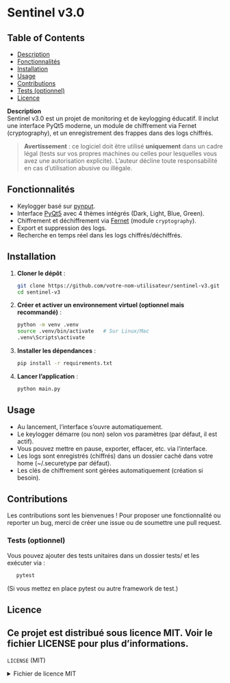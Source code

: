 # Sentinel v3.0

## Table of Contents
- [Description](#description)
- [Fonctionnalités](#fonctionnalités)
- [Installation](#installation)
- [Usage](#usage)
- [Contributions](#contributions)
- [Tests (optionnel)](#tests-optionnel)
- [Licence](#licence)

**Description**  
Sentinel v3.0 est un projet de monitoring et de keylogging éducatif. Il inclut une interface PyQt5 moderne, un module de chiffrement via Fernet (cryptography), et un enregistrement des frappes dans des logs chiffrés.

> **Avertissement** : ce logiciel doit être utilisé **uniquement** dans un cadre légal (tests sur vos propres machines ou celles pour lesquelles vous avez une autorisation explicite). L’auteur décline toute responsabilité en cas d’utilisation abusive ou illégale.

## Fonctionnalités

- Keylogger basé sur [pynput](https://pypi.org/project/pynput/).  
- Interface [PyQt5](https://pypi.org/project/PyQt5/) avec 4 thèmes intégrés (Dark, Light, Blue, Green).  
- Chiffrement et déchiffrement via [Fernet](https://pypi.org/project/cryptography/) (module `cryptography`).  
- Export et suppression des logs.  
- Recherche en temps réel dans les logs chiffrés/déchiffrés.

## Installation

1. **Cloner le dépôt** :
   ```bash
   git clone https://github.com/votre-nom-utilisateur/sentinel-v3.git
   cd sentinel-v3
   
2. **Créer et activer un environnement virtuel (optionnel mais recommandé)** :

    ```bash
    python -m venv .venv
    source .venv/bin/activate   # Sur Linux/Mac
    .venv\Scripts\activate 
   
3. **Installer les dépendances** :
    ```bash
   pip install -r requirements.txt

4. **Lancer l’application** :
   ```bash
   python main.py

## Usage
- Au lancement, l’interface s’ouvre automatiquement.
- Le keylogger démarre (ou non) selon vos paramètres (par défaut, il est actif).
- Vous pouvez mettre en pause, exporter, effacer, etc. via l’interface.
- Les logs sont enregistrés (chiffrés) dans un dossier caché dans votre home (~/.securetype par défaut).
- Les clés de chiffrement sont gérées automatiquement (création si besoin).

## Contributions
Les contributions sont les bienvenues !
Pour proposer une fonctionnalité ou reporter un bug, merci de créer une issue ou de soumettre une pull request.

### Tests (optionnel)
Vous pouvez ajouter des tests unitaires dans un dossier tests/ et les exécuter via :
   ```bash
      pytest
   ```
(Si vous mettez en place pytest ou autre framework de test.)

## Licence

Ce projet est distribué sous licence MIT.
Voir le fichier LICENSE pour plus d’informations.
---
`LICENSE` (MIT)

<details>
<summary>Fichier de licence MIT</summary>

```text
MIT License

Copyright (c) 2025 Angrevier

Permission is hereby granted, free of charge, to any person obtaining a copy
of this software and associated documentation files (the “Software”), to deal
in the Software without restriction, including without limitation the rights
to use, copy, modify, merge, publish, distribute, sublicense, and/or sell
copies of the Software, and to permit persons to whom the Software is
furnished to do so, subject to the following conditions:

The above copyright notice and this permission notice shall be included
in all copies or substantial portions of the Software.

THE SOFTWARE IS PROVIDED “AS IS”, WITHOUT WARRANTY OF ANY KIND, EXPRESS OR
IMPLIED, INCLUDING BUT NOT LIMITED TO THE WARRANTIES OF MERCHANTABILITY,
FITNESS FOR A PARTICULAR PURPOSE AND NONINFRINGEMENT. IN NO EVENT SHALL THE
AUTHORS OR COPYRIGHT HOLDERS BE LIABLE FOR ANY CLAIM, DAMAGES OR OTHER
LIABILITY, WHETHER IN AN ACTION OF CONTRACT, TORT OR OTHERWISE, ARISING FROM,
OUT OF OR IN CONNECTION WITH THE SOFTWARE OR THE USE OR OTHER DEALINGS IN
THE SOFTWARE.
```
</details>